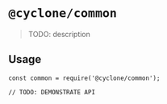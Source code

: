# `@cyclone/common`

> TODO: description

## Usage

```
const common = require('@cyclone/common');

// TODO: DEMONSTRATE API
```
